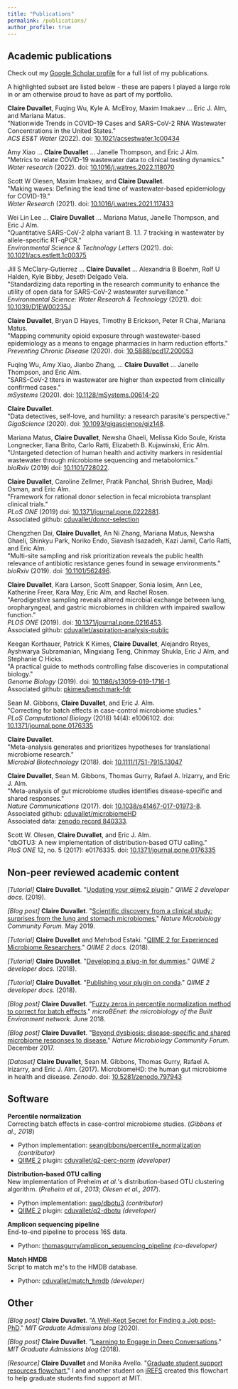 ```yaml
---
title: "Publications"
permalink: /publications/
author_profile: true
---
```


## Academic publications

Check out my [Google Scholar profile](https://scholar.google.com/citations?user=sXD-7J4AAAAJ) for a full list of my publications.

A highlighted subset are listed below - these are papers I played a large role in or am otherwise proud to have as part of my portfolio.

**Claire Duvallet**, Fuqing Wu, Kyle A. McElroy, Maxim Imakaev ... Eric J. Alm, and Mariana Matus.    
"Nationwide Trends in COVID-19 Cases and SARS-CoV-2 RNA Wastewater Concentrations in the United States."     
_ACS ES&T Water_ (2022). doi: [10.1021/acsestwater.1c00434](https://doi.org/10.1021/acsestwater.1c00434)

Amy Xiao ... **Claire Duvallet** ... Janelle Thompson, and Eric J Alm.   
"Metrics to relate COVID-19 wastewater data to clinical testing dynamics."   
_Water research_ (2022). doi: [10.1016/j.watres.2022.118070](https://doi.org/10.1016/j.watres.2022.118070)

Scott W Olesen, Maxim Imakaev, and **Claire Duvallet**.    
"Making waves: Defining the lead time of wastewater-based epidemiology for COVID-19."    
_Water Research_ (2021). doi: [10.1016/j.watres.2021.117433](https://doi.org/10.1016/j.watres.2021.117433)

Wei Lin Lee ... **Claire Duvallet** ... Mariana Matus, Janelle Thompson, and Eric J Alm.    
"Quantitative SARS-CoV-2 alpha variant B. 1.1. 7 tracking in wastewater by allele-specific RT-qPCR."         
_Environmental Science & Technology Letters_ (2021). doi: [10.1021/acs.estlett.1c00375](https://doi.org/10.1021/acs.estlett.1c00375)

Jill S McClary-Gutierrez ... **Claire Duvallet** ... Alexandria B Boehm, Rolf U Halden, Kyle Bibby, Jeseth Delgado Vela.    
"Standardizing data reporting in the research community to enhance the utility of open data for SARS-CoV-2 wastewater surveillance."    
_Environmental Science: Water Research & Technology_ (2021). doi: [10.1039/D1EW00235J](https://doi.org/10.1039/D1EW00235J)

**Claire Duvallet**, Bryan D Hayes, Timothy B Erickson, Peter R Chai, Mariana Matus.   
"Mapping community opioid exposure through wastewater-based epidemiology as a
means to engage pharmacies in harm reduction efforts."   
_Preventing Chronic Disease_ (2020). doi: [10.5888/pcd17.200053](http://dx.doi.org/10.5888/pcd17.200053)   

Fuqing Wu, Amy Xiao, Jianbo Zhang, ... **Claire Duvallet** ... Janelle Thompson, and Eric Alm.    
"SARS-CoV-2 titers in wastewater are higher than expected from clinically confirmed cases."   
_mSystems_ (2020). doi: [10.1128/mSystems.00614-20](https://msystems.asm.org/content/5/4/e00614-20)

**Claire Duvallet**.     
"Data detectives, self-love, and humility: a research parasite's perspective."    
_GigaScience_ (2020). doi: [10.1093/gigascience/giz148](https://doi.org/10.1093/gigascience/giz148).   

Mariana Matus, **Claire Duvallet**, Newsha Ghaeli, Melissa Kido Soule, Krista Longnecker, Ilana Brito, Carlo Ratti, Elizabeth B. Kujawinski, Eric Alm.   
"Untargeted detection of human health and activity markers in residential wastewater through microbiome sequencing and metabolomics."    
_bioRxiv_ (2019) doi: [10.1101/728022](https://doi.org/10.1101/728022).

**Claire Duvallet**, Caroline Zellmer, Pratik Panchal, Shrish Budree, Madji Osman, and Eric Alm.    
"Framework for rational donor selection in fecal microbiota transplant clinical trials."    
_PLoS ONE_ (2019) doi: [10.1371/journal.pone.0222881](https://doi.org/10.1371/journal.pone.0222881).     
Associated github: [cduvallet/donor-selection](https://github.com/cduvallet/donor-selection/)

Chengzhen Dai, **Claire Duvallet**, An Ni Zhang, Mariana Matus, Newsha Ghaeli, Shinkyu Park, Noriko Endo, Siavash Isazadeh, Kazi Jamil, Carlo Ratti, and Eric Alm.    
"Multi-site sampling and risk prioritization reveals the public health relevance of antibiotic resistance genes found in sewage environments."      
_bioRxiv_ (2019). doi: [10.1101/562496](https://doi.org/10.1101/562496).

**Claire Duvallet**, Kara Larson, Scott Snapper, Sonia Iosim, Ann Lee, Katherine Freer, Kara May, Eric Alm, and Rachel Rosen.    
"Aerodigestive sampling reveals altered microbial exchange between lung, oropharyngeal, and gastric microbiomes in children with impaired swallow function."     
_PLOS ONE_ (2019). doi: [10.1371/journal.pone.0216453](https://doi.org/10.1371/journal.pone.0216453).    
Associated github: [cduvallet/aspiration-analysis-public](https://github.com/cduvallet/aspiration-analysis-public)

Keegan Korthauer, Patrick K Kimes, **Claire Duvallet**, Alejandro Reyes, Ayshwarya Subramanian, Mingxiang Teng, Chinmay Shukla, Eric J Alm, and Stephanie C Hicks.     
"A practical guide to methods controlling false discoveries in computational biology."     
_Genome Biology_ (2019). doi: [10.1186/s13059-019-1716-1](https://doi.org/10.1186/s13059-019-1716-1).    
Associated github: [pkimes/benchmark-fdr](https://github.com/pkimes/benchmark-fdr)

Sean M. Gibbons, **Claire Duvallet**, and Eric J. Alm.      
"Correcting for batch effects in case-control microbiome studies."       
_PLoS Computational Biology_ (2018) 14(4): e1006102. doi: [10.1371/journal.pone.0176335](https://doi.org/10.1371/journal.pcbi.1006102)

**Claire Duvallet**.  
"Meta-analysis generates and prioritizes hypotheses for translational microbiome research."        
_Microbial Biotechnology_ (2018). doi: [10.1111/1751-7915.13047](https://doi.org/10.1111/1751-7915.13047)

**Claire Duvallet**, Sean M. Gibbons, Thomas Gurry, Rafael A. Irizarry, and Eric J. Alm.       
"Meta-analysis of gut microbiome studies identifies disease-specific and shared responses."        
_Nature Communications_ (2017). doi: [10.1038/s41467-017-01973-8](https://doi.org/10.1038/s41467-017-01973-8).       
Associated github: [cduvallet/microbiomeHD](https://github.com/cduvallet/microbiomeHD)     
Associated data: [zenodo record 840333](https://doi.org/10.5281/zenodo.797943).

Scott W. Olesen, **Claire Duvallet**, and Eric J. Alm.       
"dbOTU3: A new implementation of distribution-based OTU calling."      
_PloS ONE_ 12, no. 5 (2017): e0176335. doi: [10.1371/journal.pone.0176335](https://doi.org/10.1371/journal.pone.0176335)

## Non-peer reviewed academic content

_[Tutorial]_ **Claire Duvallet**. "[Updating your qiime2 plugin](https://dev.qiime2.org/latest/tutorials/updating-plugin/)." _QIIME 2 developer docs._ (2019).

_[Blog post]_ **Claire Duvallet**. "[Scientific discovery from a clinical study: surprises from the lung and stomach microbiomes.](https://go.nature.com/30rx4VZ)" _Nature Microbiology Community Forum._ May 2019.

_[Tutorial]_ **Claire Duvallet** and Mehrbod Estaki. "[QIIME 2 for Experienced Microbiome Researchers](https://docs.qiime2.org/2018.11/tutorials/qiime2-for-experienced-microbiome-researchers/)." _QIIME 2 docs._ (2018).

_[Tutorial]_ **Claire Duvallet**. "[Developing a plug-in for dummies](https://dev.qiime2.org/latest/tutorials/first-plugin-tutorial/)." _QIIME 2 developer docs._ (2018).

_[Tutorial]_ **Claire Duvallet**. "[Publishing your plugin on conda](https://dev.qiime2.org/latest/tutorials/conda-tutorial/)." _QIIME 2 developer docs._ (2018).

_[Blog post]_ **Claire Duvallet**. "[Fuzzy zeros in percentile normalization method to correct for batch effects](https://microbe.net/2018/06/04/fuzzy-zeros-in-percentile-normalization-method-to-correct-for-batch-effects/)." _microBEnet: the microbiology of the Built Environment network._ June 2018.

_[Blog post]_ **Claire Duvallet**. "[Beyond dysbiosis: disease-specific and shared microbiome responses to disease.](http://go.nature.com/2As9meL)" _Nature Microbiology Community Forum._ December 2017.

_[Dataset]_ **Claire Duvallet**, Sean M. Gibbons, Thomas Gurry, Rafael A. Irizarry, and Eric J. Alm. (2017). MicrobiomeHD: the human gut microbiome in health and disease. _Zenodo_. doi: [10.5281/zenodo.797943](https://doi.org/10.5281/zenodo.797943)

## Software

**Percentile normalization**     
Correcting batch effects in case-control microbiome studies. (_Gibbons et al., 2018_)

* Python implementation: [seangibbons/percentile_normalization](https://github.com/seangibbons/percentile_normalization) _(contributor)_     
* [QIIME 2](https://qiime2.org/) plugin: [cduvallet/q2-perc-norm](https://github.com/cduvallet/q2-perc-norm) _(developer)_

**Distribution-based OTU calling**    
New implementation of Preheim _et al._'s distribution-based OTU clustering algorithm. (_Preheim et al., 2013_; _Olesen et al., 2017_).

* Python implementation: [swo/dbotu3](https://github.com/swo/dbotu3) _(contributor)_
* [QIIME 2](https://qiime2.org/) plugin: [cduvallet/q2-dbotu](https://github.com/cduvallet/q2-dbotu) _(developer)_

**Amplicon sequencing pipeline**      
End-to-end pipeline to process 16S data.     

* Python: [thomasgurry/amplicon_sequencing_pipeline](https://github.com/thomasgurry/amplicon_sequencing_pipeline) _(co-developer)_

**Match HMDB**     
Script to match mz's to the HMDB database.

* Python: [cduvallet/match_hmdb](https://github.com/cduvallet/match_hmdb) _(developer)_

## Other

_[Blog post]_ **Claire Duvallet**. "[A Well-Kept Secret for Finding a Job post-PhD](https://gradadmissions.mit.edu/blog/well-kept-secret-finding-job-post-phd)." _MIT Graduate Admissions blog_ (2020).


_[Blog post]_ **Claire Duvallet**. "[Learning to Engage in Deep Conversations](https://gradadmissions.mit.edu/blog/learning-engage-deep-conversations)." _MIT Graduate Admissions blog_ (2018).

_[Resource]_ **Claire Duvallet** and Monika Avello. "[Graduate student support resources flowchart.](/files/2018-04-01-Grad-Support-Flowchart-MIT-Digital.pdf )" I and another student on [iREFS](http://refs.mit.edu/irefs/) created this flowchart to help graduate students find support at MIT.
